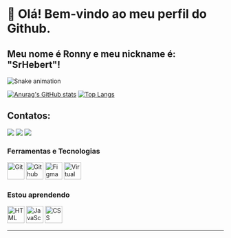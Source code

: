 # 👋 Olá! Bem-vindo ao meu perfil do Github.
## Meu nome é Ronny e meu nickname é: "SrHebert"! 

![Snake animation](https://github.com/SrHebert/SrHebert/blob/output/github-contribution-grid-snake.svg)

[![Anurag's GitHub stats](https://github-readme-stats.vercel.app/api?username=SrHebert&show_icons=true&theme=dark)](https://github.com/anuraghazra/github-readme-stats) 
[![Top Langs](https://github-readme-stats.vercel.app/api/top-langs/?username=SrHebert&layout=compact&theme=dark)](https://github.com/anuraghazra/github-readme-stats)  



## Contatos:
<div>
<a href="https://www.twitch.tv/atanet7" target="_blank"><img loading="lazy" src="https://img.shields.io/badge/Twitch-9146FF?style=for-the-badge&logo=twitch&logoColor=white" target="_blank"></a>
<a href = "mailto:gmail@ronnyhebert00"><img loading="lazy" src="https://img.shields.io/badge/Gmail-D14836?style=for-the-badge&logo=gmail&logoColor=white" target="_blank"></a>
<a href="[https://www.linkedin.com/in/seu-usuário-linkedln-aqui](https://www.linkedin.com/in/ronny-hebert-b95949192/)" target="_blank"><img loading="lazy" src="https://img.shields.io/badge/-LinkedIn-%230077B5?style=for-the-badge&logo=linkedin&logoColor=white" target="_blank"></a>   
</div>

### Ferramentas e Tecnologias
<img src="https://upload.wikimedia.org/wikipedia/commons/thumb/3/3f/Git_icon.svg/1024px-Git_icon.svg.png" title="Git" width="40" height="40"/> <img src="https://upload.wikimedia.org/wikipedia/commons/9/91/Octicons-mark-github.svg" title="Github" width="40" height="40"/> 
<img src="https://cdn.jsdelivr.net/gh/devicons/devicon@latest/icons/figma/figma-original.svg" title="Figma" width="40" height="40" />
<img src="https://cdn.jsdelivr.net/gh/devicons/devicon@latest/icons/vscode/vscode-original.svg" title="Virtual Studio Code" width="40" height="40"/>

### Estou aprendendo
<img src="https://cdn.worldvectorlogo.com/logos/html5-2.svg" title="HTML" width="40" height="40" /> <img src="https://cdn.jsdelivr.net/gh/devicons/devicon@latest/icons/javascript/javascript-original.svg" title="JavaScript" width="40" height="40" />
<img src="https://cdn.jsdelivr.net/gh/devicons/devicon@latest/icons/css3/css3-original-wordmark.svg" title="CSS" width="40" height="40"/>
        


_______________________________________________________________________________________________________________________________________________
                   
          
          

                    
